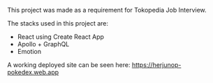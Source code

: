 This project was made as a requirement for Tokopedia Job Interview.

The stacks used in this project are:

* React using Create React App
* Apollo + GraphQL
* Emotion

A working deployed site can be seen here: https://herjunop-pokedex.web.app